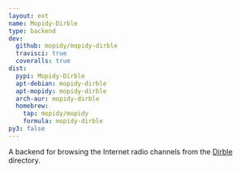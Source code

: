 ```yaml
---
layout: ext
name: Mopidy-Dirble
type: backend
dev:
  github: mopidy/mopidy-dirble
  travisci: true
  coveralls: true
dist:
  pypi: Mopidy-Dirble
  apt-debian: mopidy-dirble
  apt-mopidy: mopidy-dirble
  arch-aur: mopidy-dirble
  homebrew:
    tap: mopidy/mopidy
    formula: mopidy-dirble
py3: false
---
```


A backend for browsing the Internet radio channels from the
[Dirble](https://dirble.com/) directory.
